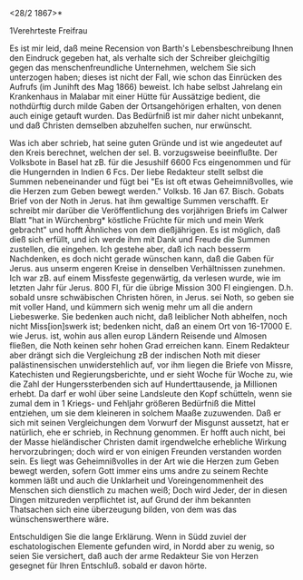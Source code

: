  <28/2 1867>*

1Verehrteste Freifrau

Es ist mir leid, daß meine Recension von Barth's Lebensbeschreibung Ihnen den Eindruck gegeben hat, als verhalte sich der Schreiber gleichgiltig gegen das menschenfreundliche Unternehmen, welchem Sie sich unterzogen haben; dieses ist nicht der Fall, wie schon das Einrücken des Aufrufs (im Junihft des Mag 1866) beweist. Ich habe selbst Jahrelang ein Krankenhaus in Malabar mit einer Hütte für Aussätzige bedient, die nothdürftig durch milde Gaben der Ortsangehörigen erhalten, von denen auch einige getauft wurden. Das Bedürfniß ist mir daher nicht unbekannt, und daß Christen demselben abzuhelfen suchen, nur erwünscht.

Was ich aber schrieb, hat seine guten Gründe und ist wie angedeutet auf den Kreis berechnet, welchen der sel. B. vorzugsweise beeinflußte. Der Volksbote in Basel hat zB. für die Jesushilf 6600 Fcs eingenommen und für die Hungernden in Indien 6 Fcs. Der liebe Redakteur stellt selbst die Summen nebeneinander und fügt bei "Es ist oft etwas Geheimnißvolles, wie die Herzen zum Geben bewegt werden." Volksb. 16 Jan 67. <So hat Jerus.> Bisch. Gobats Brief von der Noth in Jerus. hat ihm gewaltige Summen verschafft. Er schreibt mir darüber die Veröffentlichung des vorjährigen Briefs im Calwer Blatt "hat in Würchenbrg* köstliche Früchte für mich und mein Werk gebracht" und hofft Ähnliches von dem dießjährigen. Es ist möglich, daß dieß sich erfüllt, und ich werde ihm mit Dank und Freude die Summen zustellen, die eingehen. Ich gestehe aber, daß ich nach besserm Nachdenken, es doch nicht gerade wünschen kann, daß die Gaben für Jerus. aus unserm engeren Kreise in denselben Verhältnissen zunehmen. Ich war zB. auf einem Missfeste gegenwärtig, da verlesen wurde, wie im letzten Jahr für Jerus. 800 Fl, für die übrige Mission 300 Fl eingiengen. D.h. sobald unsre schwäbischen Christen hören, in Jerus. sei Noth, so geben sie mit voller Hand, und kümmern sich wenig mehr um all die andern Liebeswerke. Sie bedenken auch nicht, daß leiblicher Noth abhelfen, noch nicht Miss[ion]swerk ist; bedenken nicht, daß an einem Ort von 16-17000 E. wie Jerus. ist, wohin aus allen europ Ländern Reisende und Almosen fließen, die Noth keinen sehr hohen Grad erreichen kann. Einem Redakteur aber drängt sich die Vergleichung zB der indischen Noth mit dieser palästinensischen unwiderstehlich auf, vor ihm liegen die Briefe von Missre, Katechisten und Regierungsberichte, und er sieht Woche für Woche zu, wie die Zahl der Hungerssterbenden sich auf Hunderttausende, ja Millionen erhebt. Da darf er wohl über seine Landsleute den Kopf schütteln, wenn sie zumal dem in 1 Kriegs- und Fehljahr größeren Bedürfniß die Mittel entziehen, um sie dem kleineren in solchem Maaße zuzuwenden. Daß er sich mit seinen Vergleichungen dem Vorwurf der Misgunst aussetzt, hat er natürlich, ehe er schrieb, in Rechnung genommen. Er hofft auch nicht, bei der Masse hieländischer Christen damit irgendwelche erhebliche Wirkung hervorzubringen; doch wird er von einigen Freunden verstanden worden sein. Es liegt was Geheimnißvolles in der Art wie die Herzen zum Geben bewegt werden, sofern Gott immer eins ums andre zu seinem Rechte kommen läßt und auch die Unklarheit und Voreingenommenheit des Menschen sich dienstlich zu machen weiß; Doch wird Jeder, der in diesen Dingen mitzureden verpflichtet ist, auf Grund der ihm bekannten Thatsachen sich eine überzeugung bilden, von dem was das wünschenswerthere wäre.

Entschuldigen Sie die lange Erklärung. Wenn in Südd zuviel der eschatologischen Elemente gefunden wird, in Nordd aber zu wenig, so seien Sie versichert, daß auch der arme Redakteur Sie von Herzen gesegnet für Ihren Entschluß. sobald er davon hörte.
